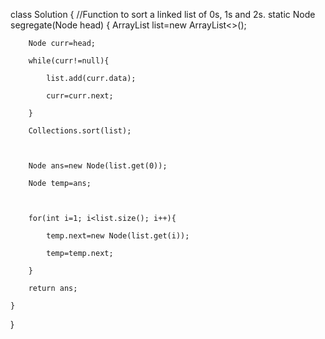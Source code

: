 class Solution
{
    //Function to sort a linked list of 0s, 1s and 2s.
    static Node segregate(Node head)
    {
   ArrayList<Integer> list=new ArrayList<>();

        

        Node curr=head;

        while(curr!=null){

            list.add(curr.data);

            curr=curr.next;

        }

        Collections.sort(list);

        

        Node ans=new Node(list.get(0));

        Node temp=ans;

 

        for(int i=1; i<list.size(); i++){

            temp.next=new Node(list.get(i));

            temp=temp.next;

        } 

        return ans;

    }

}
